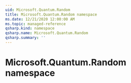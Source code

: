 ```yaml
---
uid: Microsoft.Quantum.Random
title: Microsoft.Quantum.Random namespace
ms.date: 12/21/2020 12:00:00 AM
ms.topic: managed-reference
qsharp.kind: namespace
qsharp.name: Microsoft.Quantum.Random
qsharp.summary: ''
---
```


# Microsoft.Quantum.Random namespace



